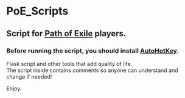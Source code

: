 # PoE_Scripts

## Script for [Path of Exile](https://www.pathofexile.com/) players.

### Before running the script, you should install [AutoHotKey](https://www.autohotkey.com/).

<p>Flask script and other tools that add quality of life.<br>
The script inside contains comments so anyone can understand and change if needed!</p>

<p>Enjoy.</p>
